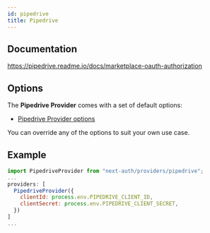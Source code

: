```yaml
---
id: pipedrive
title: Pipedrive
---
```


## Documentation

https://pipedrive.readme.io/docs/marketplace-oauth-authorization

## Options

The **Pipedrive Provider** comes with a set of default options:

- [Pipedrive Provider options](https://github.com/nextauthjs/next-auth/blob/v4/packages/next-auth/src/providers/pipedrive.ts)

You can override any of the options to suit your own use case.

## Example

```js
import PipedriveProvider from "next-auth/providers/pipedrive";
...
providers: [
  PipedriveProvider({
    clientId: process.env.PIPEDRIVE_CLIENT_ID,
    clientSecret: process.env.PIPEDRIVE_CLIENT_SECRET,
  })
]
...
```
